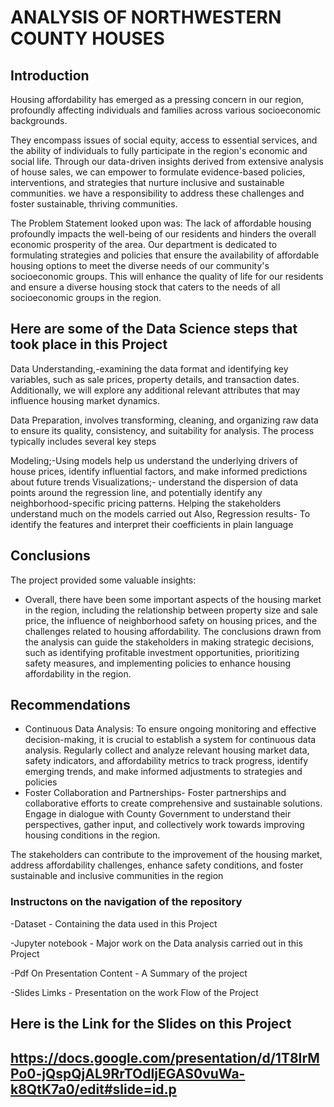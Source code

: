 # ANALYSIS OF NORTHWESTERN COUNTY HOUSES
## Introduction
Housing affordability has emerged as a pressing concern in our region, profoundly affecting individuals and families across various socioeconomic backgrounds.

They encompass issues of social equity, access to essential services, and the ability of individuals to fully participate in the region's economic and social life. Through our data-driven insights derived from extensive analysis of house sales, we can empower to formulate evidence-based policies, interventions, and strategies that nurture inclusive and sustainable communities. we have a responsibility to address these challenges and foster sustainable, thriving communities.

The Problem Statement looked upon was:
The lack of affordable housing profoundly impacts the well-being of our residents and hinders the overall economic prosperity of the area. Our department is dedicated to formulating strategies and policies that ensure the availability of affordable housing options to meet the diverse needs of our community's socioeconomic groups.
This will enhance the quality of life for our residents and ensure a diverse housing stock that caters to the needs of all socioeconomic groups in the region.
## Here are some of the Data Science steps that took place in this Project
Data Understanding,-examining the data format and identifying key variables, such as sale prices, property details, and transaction dates. Additionally, we will explore any additional relevant attributes that may influence housing market dynamics.

Data Preparation, involves transforming, cleaning, and organizing raw data to ensure its quality, consistency, and suitability for analysis. The process typically includes several key steps

Modeling;-Using models help us understand the underlying drivers of house prices, identify influential factors, and make informed predictions about future trends
Visualizations;- understand the dispersion of data points around the regression line, and potentially identify any neighborhood-specific pricing patterns. Helping the stakeholders understand much on the models carried out
Also, Regression results- To identify the features and interpret their coefficients in plain language

## Conclusions
The project provided some valuable insights:
- Overall, there have been some  important aspects of the housing market in the region, including the relationship between property size and sale price, the influence of neighborhood safety on housing prices, and the challenges related to housing affordability. The conclusions drawn from the analysis can guide the stakeholders in making strategic decisions, such as identifying profitable investment opportunities, prioritizing safety measures, and implementing policies to enhance housing affordability in the region.
## Recommendations
- Continuous Data Analysis: To ensure ongoing monitoring and effective decision-making, it is crucial to establish a system for continuous data analysis. Regularly collect and analyze relevant housing market data, safety indicators, and affordability metrics to track progress, identify emerging trends, and make informed adjustments to strategies and policies
- Foster Collaboration and Partnerships- Foster partnerships and collaborative efforts to create comprehensive and sustainable solutions. Engage in dialogue with County Government to understand their perspectives, gather input, and collectively work towards improving housing conditions in the region.

The stakeholders can contribute to the improvement of the housing market, address affordability challenges, enhance safety conditions, and foster sustainable and inclusive communities in the region

### Instructons on the navigation of the repository

-Dataset - Containing the data used in this Project

-Jupyter notebook - Major work on the Data analysis carried out in this Project

-Pdf On Presentation Content - A Summary of the project

-Slides Limks - Presentation on the work Flow of the Project
## Here is the Link for the Slides on this Project
## https://docs.google.com/presentation/d/1T8IrMPo0-jQspQjAL9RrTOdIjEGAS0vuWa-k8QtK7a0/edit#slide=id.p



